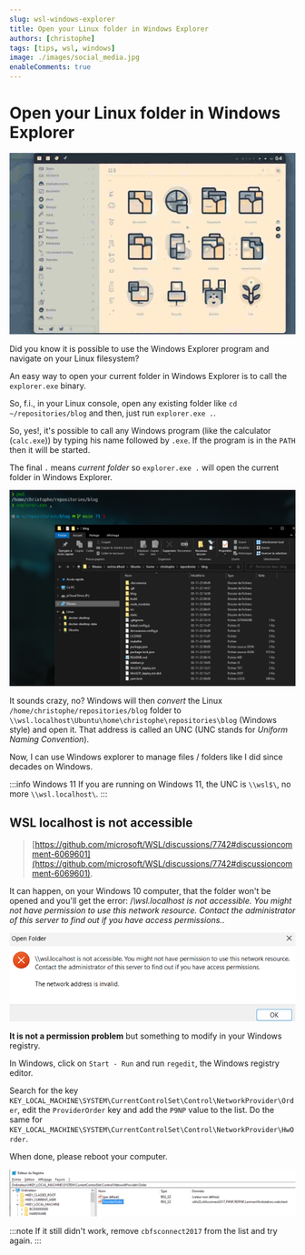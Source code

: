 ```yaml
---
slug: wsl-windows-explorer
title: Open your Linux folder in Windows Explorer
authors: [christophe]
tags: [tips, wsl, windows]
image: ./images/social_media.jpg
enableComments: true
---
```

# Open your Linux folder in Windows Explorer

![Open your Linux folder in Windows Explorer](./images/header.jpg)

Did you know it is possible to use the Windows Explorer program and navigate on your Linux filesystem?

An easy way to open your current folder in Windows Explorer is to call the `explorer.exe` binary.

So, f.i., in your Linux console, open any existing folder like `cd ~/repositories/blog` and then, just run `explorer.exe .`.

<!-- truncate -->

So, yes!, it's possible to call any Windows program (like the calculator (`calc.exe`)) by typing his name followed by `.exe`. If the program is in the `PATH` then it will be started.

The final `.` means *current folder* so `explorer.exe .` will open the current folder in Windows Explorer.

![Navigating on the Linux filesystem with Explorer.exe](./images/explorer.png)

It sounds crazy, no? Windows will then *convert* the Linux `/home/christophe/repositories/blog` folder to `\\wsl.localhost\Ubuntu\home\christophe\repositories\blog` (Windows style) and open it. That address is called an UNC (UNC stands for *Uniform Naming Convention*).

Now, I can use Windows explorer to manage files / folders like I did since decades on Windows.

:::info Windows 11
If you are running on Windows 11, the UNC is `\\wsl$\`, no more `\\wsl.localhost\`.
:::

## WSL localhost is not accessible

> [https://github.com/microsoft/WSL/discussions/7742#discussioncomment-6069601](https://github.com/microsoft/WSL/discussions/7742#discussioncomment-6069601).

It can happen, on your Windows 10 computer, that the folder won't be opened and you'll get the error: /*\\wsl.localhost is not accessible. You might not have permission to use this network resource. Contact the administrator of this server to find out if you have access permissions.*.

![wsl.localhost not accessible](./images/wsl_localhost_not_accessible.png)

**It is not a permission problem** but something to modify in your Windows registry.

In Windows, click on `Start - Run` and run `regedit`, the Windows registry editor.

Search for the key `KEY_LOCAL_MACHINE\SYSTEM\CurrentControlSet\Control\NetworkProvider\Order`, edit the `ProviderOrder` key and add the `P9NP` value to the list. Do the same for `KEY_LOCAL_MACHINE\SYSTEM\CurrentControlSet\Control\NetworkProvider\HwOrder`.

When done, please reboot your computer.

![Editing the registry](./images/registry.png)

:::note
If it still didn't work, remove `cbfsconnect2017` from the list and try again.
:::

